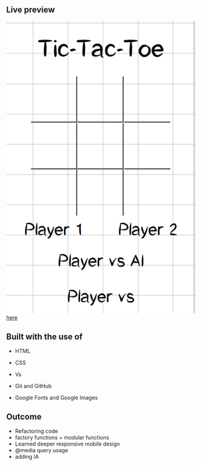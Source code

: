## Live preview ##
![](./Media/preview.png)
[here](https://bonemuffin.github.io/PROJECT.TicTacToe/)

## Built with the use of
- HTML
* CSS
- Vs
* Git and GitHub
- Google Fonts and Google Images

## Outcome ##
* Refactoring code 
* factory functions + modular functions
* Learned deeper responsive mobile design
* @media query usage
* adding IA
